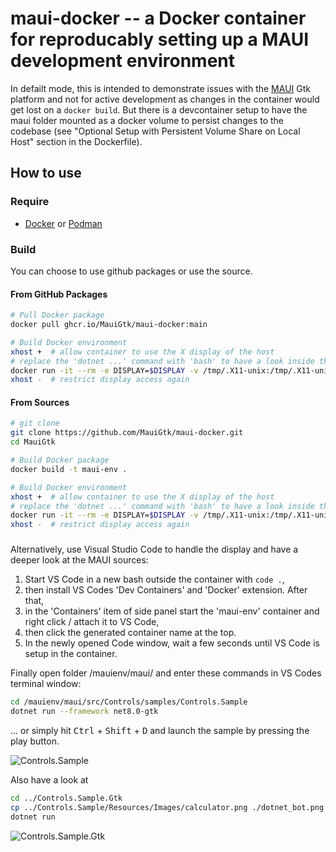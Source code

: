 # maui-docker -- a Docker container for reproducably setting up a MAUI development environment

In defailt mode, this is intended to demonstrate issues with the [MAUI](https://github.com/lytico/maui) Gtk platform and not 
for active development as changes in the container would get lost on a `docker build`. But there is a devcontainer setup to have the maui folder mounted as a docker volume to persist changes to the codebase (see "Optional Setup with Persistent Volume Share on Local Host" section in the Dockerfile).

## How to use

### Require

- [Docker](https://www.docker.com) or [Podman](https://podman.io)

### Build

You can choose to use github packages or use the source.

#### From GitHub Packages

```sh
# Pull Docker package
docker pull ghcr.io/MauiGtk/maui-docker:main

# Build Docker environment
xhost +  # allow container to use the X display of the host
# replace the 'dotnet ...' command with 'bash' to have a look inside the container:
docker run -it --rm -e DISPLAY=$DISPLAY -v /tmp/.X11-unix:/tmp/.X11-unix -t ghcr.io/MauiGtk/maui-docker:main dotnet run --framework net8.0-gtk
xhost -  # restrict display access again
```

#### From Sources

```sh
# git clone
git clone https://github.com/MauiGtk/maui-docker.git
cd MauiGtk

# Build Docker package
docker build -t maui-env .

# Build Docker environment
xhost +  # allow container to use the X display of the host
# replace the 'dotnet ...' command with 'bash' to have a look inside the container:
docker run -it --rm -e DISPLAY=$DISPLAY -v /tmp/.X11-unix:/tmp/.X11-unix -t maui-env dotnet run --framework net8.0-gtk
xhost -  # restrict display access again
```

### 

Alternatively, use Visual Studio Code to handle the display and have a deeper look at the MAUI sources:
1. Start VS Code in a new bash outside the container with `code .`,
1. then install VS Codes 'Dev Containers' and 'Docker' extension. After that, 
1. in the 'Containers' item of side panel start the 'maui-env' container and right click / attach it to VS Code, 
1. then click the generated container name at the top. 
1. In the newly opened Code window, wait a few seconds until VS Code is setup in the container.

Finally open folder /mauienv/maui/ and enter these commands in VS Codes terminal window:

```sh
cd /mauienv/maui/src/Controls/samples/Controls.Sample
dotnet run --framework net8.0-gtk
```

... or simply hit <kbd>Ctrl</kbd> + <kbd>Shift</kbd> + <kbd>D</kbd> and launch the sample by pressing the play button.

![Controls.Sample](https://raw.githubusercontent.com/Thomas-Mielke-Software/maui-docker/d77cd672b4586fcfbe5a9aea89dff0ea8cfee3f2/pics/ControlsSample.png)

Also have a look at

```sh
cd ../Controls.Sample.Gtk
cp ../Controls.Sample/Resources/Images/calculator.png ./dotnet_bot.png  # someone forgot to git add the image
dotnet run
```

![Controls.Sample.Gtk](https://raw.githubusercontent.com/Thomas-Mielke-Software/maui-docker/d77cd672b4586fcfbe5a9aea89dff0ea8cfee3f2/pics/ControlsSampleGtk.png)

